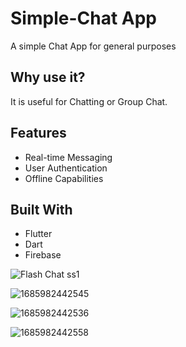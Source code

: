 # Simple-Chat App

A simple Chat App for general purposes 

## Why use it?

It is useful for Chatting or Group Chat.

## Features
* Real-time Messaging
* User Authentication
* Offline Capabilities


## Built With
* Flutter
* Dart
* Firebase

![Flash Chat ss1](https://github.com/vishalambekar37/chat_app/assets/127341095/a945d178-8589-4f3a-82da-81c83db17b5b)

![1685982442545](https://github.com/vishalambekar37/chat_app/assets/127341095/efcf5197-2500-4885-a995-5ab05f75f264)

![1685982442536](https://github.com/vishalambekar37/chat_app/assets/127341095/d73f6679-ef9d-4a61-834c-4422bab20997)

![1685982442558](https://github.com/vishalambekar37/chat_app/assets/127341095/eda956f7-4abc-4198-a645-2e3a1cbfc078)

